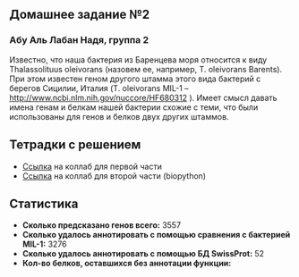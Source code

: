 ## Домашнее задание №2
### Абу Аль Лабан Надя, группа 2

Известно, что наша бактерия из Баренцева моря относится к виду Thalassolituus oleivorans (назовем ее, например, T. oleivorans Barents). При этом известен геном другого штамма этого вида бактерий с берегов Сицилии, Италия (T. oleivorans MIL-1 – http://www.ncbi.nlm.nih.gov/nuccore/HF680312 ). Имеет смысл давать имена генам и белкам нашей бактерии схожие с теми, что были использованы для генов и белков двух других штаммов.

Тетрадки с решением
---
- [Ссылка](https://colab.research.google.com/drive/1uF_-DvIFykeR9TRavvg0NOSONZPSW8pp?usp=sharing) на коллаб для первой части
- [Ссылка](https://colab.research.google.com/drive/1QPwzWWGNZLGRuWVwvahAM6FS7qP5jfsY?usp=sharing) на коллаб для второй части (biopython)

Статистика
---
- **Сколько предсказано генов всего:** 3557
- **Сколько удалось аннотировать с помощью сравнения с бактерией MIL-1:** 3276
- **Сколько удалось аннотировать с помощью БД SwissProt:** 52
- **Кол-во белков, оставшихся без аннотации функции:** 
